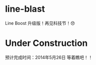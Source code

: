 # line-blast
Line Boost 升级版！再见科技节！:disappointed:

Under Construction
==================

预计完成时间：2014年5月26日 
等着瞧吧！！

